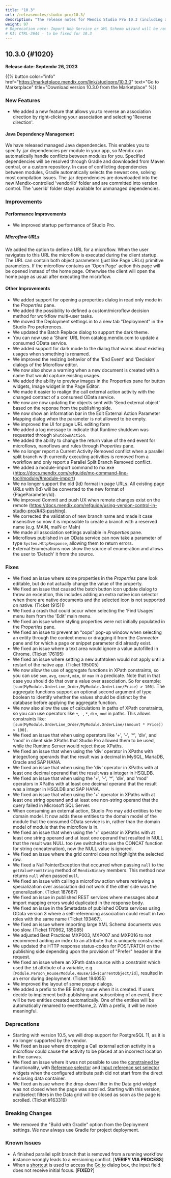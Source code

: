 ```yaml
---
title: "10.3"
url: /releasenotes/studio-pro/10.3/
description: "The release notes for Mendix Studio Pro 10.3 (including all patches) with details on new features, bug fixes, and known issues."
weight: 97
# Deprecation note: Import Web Service or XML Schema wizard will be removed in 10.6.
# KI: CTRL-2644 - to be fixed for 10.3
---
```


## 10.3.0 {#1020} 

**Release date: Septembr 26, 2023**

{{% button color="info" href="https://marketplace.mendix.com/link/studiopro/10.3.0" text="Go to Marketplace" title="Download version 10.3.0 from the Marketplace" %}}

### New Features

* We added a new feature that allows you to reverse an association direction by right-clicking your association and selecting 'Reverse direction'.

#### Java Dependency Management

We have released managed Java dependencies. This enables you to specify .jar dependencies per module in your app, so Mendix can automatically handle conflicts between modules for you.
Specified dependencies will be resolved through Gradle and downloaded from Maven central, or a custom repository. In case of conflicting dependencies between modules, Gradle automatically selects the newest one, solving most compilation issues.
The .jar dependencies are downloaded into the new Mendix-controlled 'vendorlib' folder and are committed into version control. The 'userlib' folder stays available for unmanaged dependencies.

### Improvements

#### Performance Improvements

* We improved startup performance of Studio Pro.

##### Microflow URLs

We added the option to define a URL for a microflow. When the user navigates to this URL the microflow is executed during the client startup. The URL can contain both object parameters (just like Page URLs) primitive parameters. If the microflow contains an 'Open Page' action this page will be opened instead of the home page. Otherwise the client will open the home page as usual after executing the microflow.

#### Other Improvements

* We added support for opening a properties dialog in read only mode in the *Properties* pane.
* We added the possibility to defined a custom/microflow decision method for workflow multi-user tasks.
* We moved the Deployment settings in to a new tab "Deployment" in the Studio Pro preferences.
* We updated the Batch Replace dialog to support the dark theme.
* You can now use a 'Share' URL from catalog.mendix.com to update a consumed OData service.
* We added support for dark mode to the dialog that warns about existing usages when something is renamed.
* We improved the resizing behavior of the 'End Event' and 'Decision' dialogs of the Microflow editor.
* We now also show a warning when a new document is created with a name that would capture existing usages.
* We added the ability to preview images in the Properties pane for button widgets, Image widget in the Page Editor.
* We made it easier to realign the call external action activity with the changed contract of a consumed OData service.
* We now are now updating the objects sent with 'Send external object' based on the reponse from the publishing side.
* We now show an information bar in the Edit External Action Parameter Mapping dialog when the parameter is not allowed to be empty.
* We improved the UI for page URL editing form 
* We added a log message to indicate that Runtime shutdown was requested through `ShutdownAction`.
* We added the ability to change the return value of the end event for microflows, nanoflows and rules through *Properties* pane.
* We no longer report a Current Activity Removed conflict when a parallel split branch with currently executing activities is removed from a workflow and only report a Parallel Split Branch Removed conflict.
* We added a module-import command to mx.exe (https://docs.mendix.com/refguide/mx-command-line-tool/module/#module-import)
* We no longer support the old {Id} format in page URLs. All existing page URLs with {Id} will be converted to the new format of {PageParameter/Id}.
* We improved Commit and push UX when remote changes exist on the remote (https://docs.mendix.com/refguide/using-version-control-in-studio-pro/#43-pushing).
* We corrected the validation of new branch name and made it case insensitive so now it is impossible to create a branch with a reserved name (e.g. MAIN, maiN or MaIn)
* We made all association settings available in *Properties* pane.
* Microflows published in an OData service can now take a parameter of type `System.HttpResponse`, allowing them to return errors. 
* External Enumerations now show the source of enumeration and allows the user to 'Detach' it from the source.

### Fixes

* We fixed an issue where some properties in the *Properties* pane look editable, but do not actually change the value of the property.
* We fixed an issue that caused the batch button icon update dialog to throw an exception, this includes adding an extra native icon selector when there are native documents and the selected icon is not supported on native. (Ticket 191511)
* We fixed a crash that could occur when selecting the 'Find Usages' menu item from the 'Edit' main menu.
* We fixed an issue where styling properties were not initially populated in the *Properties* pane.
* We fixed an issue to prevent an “oops” pop-up window when selecting an entity through the context menu or dragging it from the *Connector* pane and for which a page or snippet parameter did already exist.
* We fixed an issue where a text area would ignore a value autofilled in Chrome. (Ticket 176195)
* We fixed an issue where setting a new authtoken would not apply until a restart of the native app. (Ticket 195005)
* We now allow the use of aggregate functions in XPath constraints, so you can use `sum`, `avg`, `count`, `min`, or `max` in a predicate. Note that in that case you should do that over a value over association. So for example: `[sum(MyModule.OrderLine_Order/MyModule.OrderLine/Price) > 100]`. The aggregate functions support an optional second argument of type boolean to identify whether the values should be distinct by the database before applying the aggregate function.
* We now also allow the use of calculations in paths of XPath constraints, so you can use operators like `+`, `-`, `*`, `div`, `mod` in paths. This allows constraints like: `[sum(MyModule.OrderLine_Order/MyModule.OrderLine/(Amount * Price)) > 100]`.
* We fixed an issue that when using operators like '+', '-', '*', 'div', and 'mod' in client side XPaths that Studio Pro allowed them to be used, while the Runtime Server would reject those XPaths.
* We fixed an issue that when using the 'div' operator in XPaths with integer/long operands that the result was a decimal in MySQL, MariaDB, Oracle and SAP HANA.
* We fixed an issue that when using the 'div' operator in XPaths with at least one decimal operand that the result was a integer in HSQLDB.
* We fixed an issue that when using the '+', '-', '*', 'div', and 'mod' operators in XPaths with at least one decimal operand that the result was a integer in HSQLDB and SAP HANA.
* We fixed an issue that when using the '+' operator in XPaths with at least one string operand and at least one non-string operand that the query failed in Microsoft SQL Server.
* When consuming an external action, Studio Pro may add entities to the domain model. It now adds these entities to the domain model of the module that the consumed OData service is in, rather than the domain model of module that the microflow is in.
* We fixed an issue that when using the '+' operator in XPaths with at least one string operand and at least one operand that resulted in NULL that the result was NULL too (we switched to use the CONCAT function for string concatenation), now the NULL value is ignored.
* We fixed an issue where the grid control does not highlight the selected row.
* We fixed a NullPointerException that occurred when passing `null` to the `getValueFromString` method of `MendixBinary` members. This method now returns `null` when passed `null`.
* We fixed an issue with calling a microflow action where retrieving a specialization over association did not work if the other side was the generalization. (Ticket 187667)
* We fixed an issue in published REST services where messages about import mapping errors would duplicated in the response body.
* We fixed an issue in the $metadata of published OData services using OData version 3 where a self-referencing association could result in two roles with the same name (Ticket 193467).
* We fixed an issue where importing large XML Schema documents was too slow. (Ticket 170962, 185085)
* We adjusted Best Practices MXP003, MXP007 and MXP016 to not recommend adding an index to an attribute that is uniquely constrained.
* We updated the HTTP response status-codes for POST/PATCH on the publishing side depending upon the provision of "Prefer" header in the request.
* We fixed an issue where an XPath data source with a constraint which used the `id` attribute of a variable, e.g. `[Module.Person_House/Module.House/id=$currentObject/id]`, resulted in an error during deployment. (Ticket 194055)
* We improved the layout of some popup dialogs.
* We added a prefix to the BE Entity name when it is created. If users decide to implement both publishing and subscribing of an event, there will be two entities created automatically. One of the entities will be automatically renamed to eventName_2. With a prefix, it will be more meaningful. 

### Deprecations

* Starting with version 10.5, we will drop support for PostgreSQL 11, as it is no longer supported by the vendor.
* We fixed an issue where dropping a Call external action activity in a microflow could cause the activity to be placed at an incorrect location in the canvas.
* We fixed an issue where it was not possible to use the [constrained by](https://docs.mendix.com/refguide/reference-selector/#selectable-objects) functionality, with [Reference selector](https://docs.mendix.com/refguide/reference-selector/) and [Input reference set selector](https://docs.mendix.com/refguide/input-reference-set-selector/) widgets when the configured attribute path did not start from the direct enclosing data container.
* We fixed an issue where the drop-down filter in the Data grid widget was not closed when the page was scrolled. Starting with this version, multiselect filters in the Data grid will be closed as soon as the page is scrolled. (Ticket #163319)

### Breaking Changes

* We removed the "Build with Gradle" option from the Deployment settings. We now always use Gradle for project deployment.

### Known Issues

* A finished parallel split branch that is removed from a running workflow instance wrongly leads to a versioning conflict. [**VERIFY VIA PROCESS**]
* When a [shortcut](/refguide/studio-pro-overview/#shortcuts) is used to access the [Go to](/refguide/go-to-option/) dialog box, the input field does not receive initial focus. [**FIXED?**]
